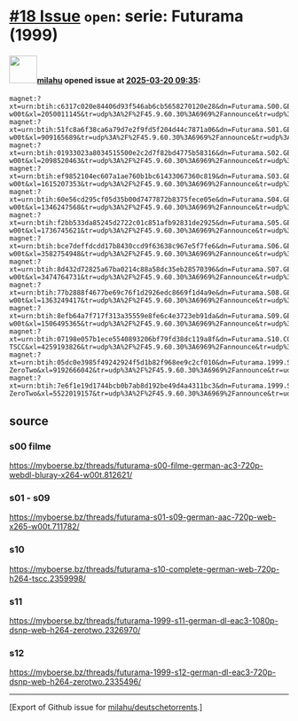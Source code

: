 # [\#18 Issue](https://github.com/milahu/deutschetorrents/issues/18) `open`: serie: Futurama (1999)

#### <img src="https://avatars.githubusercontent.com/u/12958815?v=4" width="50">[milahu](https://github.com/milahu) opened issue at [2025-03-20 09:35](https://github.com/milahu/deutschetorrents/issues/18):

    magnet:?xt=urn:btih:c6317c020e84406d93f546ab6cb5658270120e28&dn=Futurama.S00.GERMAN.AC3D.720p.WebDL.x264-w00t&xl=2050011145&tr=udp%3A%2F%2F45.9.60.30%3A6969%2Fannounce&tr=udp%3A%2F%2F142.132.183.104%3A6969%2Fannounce&tr=udp%3A%2F%2F185.216.179.62%3A25%2Fannounce&tr=udp%3A%2F%2F93.158.213.92%3A1337%2Fannounce&tr=udp%3A%2F%2F5.255.124.190%3A6969%2Fannounce&piece_size=4194304
    magnet:?xt=urn:btih:51fc8a6f38ca6a79d7e2f9fd5f204d44c7871a06&dn=Futurama.S01.GERMAN.AAC.720p.WEB.x265-w00t&xl=909165689&tr=udp%3A%2F%2F45.9.60.30%3A6969%2Fannounce&tr=udp%3A%2F%2F142.132.183.104%3A6969%2Fannounce&tr=udp%3A%2F%2F185.216.179.62%3A25%2Fannounce&tr=udp%3A%2F%2F93.158.213.92%3A1337%2Fannounce&tr=udp%3A%2F%2F5.255.124.190%3A6969%2Fannounce&piece_size=4194304
    magnet:?xt=urn:btih:01933023a8034515500e2c2d7f82bd4775b58316&dn=Futurama.S02.GERMAN.AAC.720p.WEB.x265-w00t&xl=2098520463&tr=udp%3A%2F%2F45.9.60.30%3A6969%2Fannounce&tr=udp%3A%2F%2F142.132.183.104%3A6969%2Fannounce&tr=udp%3A%2F%2F185.216.179.62%3A25%2Fannounce&tr=udp%3A%2F%2F93.158.213.92%3A1337%2Fannounce&tr=udp%3A%2F%2F5.255.124.190%3A6969%2Fannounce&piece_size=4194304
    magnet:?xt=urn:btih:ef9852104ec607a1ae760b1bc61433067360c819&dn=Futurama.S03.GERMAN.AAC.720p.WEB.x265-w00t&xl=1615207353&tr=udp%3A%2F%2F45.9.60.30%3A6969%2Fannounce&tr=udp%3A%2F%2F142.132.183.104%3A6969%2Fannounce&tr=udp%3A%2F%2F185.216.179.62%3A25%2Fannounce&tr=udp%3A%2F%2F93.158.213.92%3A1337%2Fannounce&tr=udp%3A%2F%2F5.255.124.190%3A6969%2Fannounce&piece_size=4194304
    magnet:?xt=urn:btih:60e56cd295cf05d35b00d7477872b8375fece05e&dn=Futurama.S04.GERMAN.AAC.720p.WEB.x265-w00t&xl=1346247568&tr=udp%3A%2F%2F45.9.60.30%3A6969%2Fannounce&tr=udp%3A%2F%2F142.132.183.104%3A6969%2Fannounce&tr=udp%3A%2F%2F185.216.179.62%3A25%2Fannounce&tr=udp%3A%2F%2F93.158.213.92%3A1337%2Fannounce&tr=udp%3A%2F%2F5.255.124.190%3A6969%2Fannounce&piece_size=4194304
    magnet:?xt=urn:btih:f2bb533da85245d2722c01c851afb92831de2925&dn=Futurama.S05.GERMAN.AAC.720p.WEB.x265-w00t&xl=1736745621&tr=udp%3A%2F%2F45.9.60.30%3A6969%2Fannounce&tr=udp%3A%2F%2F142.132.183.104%3A6969%2Fannounce&tr=udp%3A%2F%2F185.216.179.62%3A25%2Fannounce&tr=udp%3A%2F%2F93.158.213.92%3A1337%2Fannounce&tr=udp%3A%2F%2F5.255.124.190%3A6969%2Fannounce&piece_size=4194304
    magnet:?xt=urn:btih:bce7deffdcdd17b8430ccd9f63638c967e5f7fe6&dn=Futurama.S06.GERMAN.AACD.720p.BluRay.x265-w00t&xl=3582754948&tr=udp%3A%2F%2F45.9.60.30%3A6969%2Fannounce&tr=udp%3A%2F%2F142.132.183.104%3A6969%2Fannounce&tr=udp%3A%2F%2F185.216.179.62%3A25%2Fannounce&tr=udp%3A%2F%2F93.158.213.92%3A1337%2Fannounce&tr=udp%3A%2F%2F5.255.124.190%3A6969%2Fannounce&piece_size=8388608
    magnet:?xt=urn:btih:8d432d72825a67ba0214c88a58dc35eb28570396&dn=Futurama.S07.GERMAN.AACD.BluRay.720p.x265-w00t&xl=3474764731&tr=udp%3A%2F%2F45.9.60.30%3A6969%2Fannounce&tr=udp%3A%2F%2F142.132.183.104%3A6969%2Fannounce&tr=udp%3A%2F%2F185.216.179.62%3A25%2Fannounce&tr=udp%3A%2F%2F93.158.213.92%3A1337%2Fannounce&tr=udp%3A%2F%2F5.255.124.190%3A6969%2Fannounce&piece_size=8388608
    magnet:?xt=urn:btih:77b2888f4677be69c76f1d2926edc8669f1d4a9e&dn=Futurama.S08.GERMAN.AAC.720p.WEB.x265-w00t&xl=1363249417&tr=udp%3A%2F%2F45.9.60.30%3A6969%2Fannounce&tr=udp%3A%2F%2F142.132.183.104%3A6969%2Fannounce&tr=udp%3A%2F%2F185.216.179.62%3A25%2Fannounce&tr=udp%3A%2F%2F93.158.213.92%3A1337%2Fannounce&tr=udp%3A%2F%2F5.255.124.190%3A6969%2Fannounce&piece_size=4194304
    magnet:?xt=urn:btih:8efb64a7f717f313a35559e8fe6c4e3723eb91da&dn=Futurama.S09.GERMAN.AAC.720p.WEB.x265-w00t&xl=1506495365&tr=udp%3A%2F%2F45.9.60.30%3A6969%2Fannounce&tr=udp%3A%2F%2F142.132.183.104%3A6969%2Fannounce&tr=udp%3A%2F%2F185.216.179.62%3A25%2Fannounce&tr=udp%3A%2F%2F93.158.213.92%3A1337%2Fannounce&tr=udp%3A%2F%2F5.255.124.190%3A6969%2Fannounce&piece_size=4194304
    magnet:?xt=urn:btih:07198e057b1ece5540893206bf79fd38dc119a8f&dn=Futurama.S10.COMPLETE.GERMAN.WEB.720p.h264-TSCC&xl=4259193826&tr=udp%3A%2F%2F45.9.60.30%3A6969%2Fannounce&tr=udp%3A%2F%2F142.132.183.104%3A6969%2Fannounce&tr=udp%3A%2F%2F185.216.179.62%3A25%2Fannounce&tr=udp%3A%2F%2F93.158.213.92%3A1337%2Fannounce&tr=udp%3A%2F%2F5.255.124.190%3A6969%2Fannounce&piece_size=8388608
    magnet:?xt=urn:btih:05dc0e3985f49242924f5d1b82f968ee9c2cf010&dn=Futurama.1999.S11.German.DL.EAC3.1080p.DSNP.WEB.H264-ZeroTwo&xl=9192666042&tr=udp%3A%2F%2F45.9.60.30%3A6969%2Fannounce&tr=udp%3A%2F%2F142.132.183.104%3A6969%2Fannounce&tr=udp%3A%2F%2F185.216.179.62%3A25%2Fannounce&tr=udp%3A%2F%2F93.158.213.92%3A1337%2Fannounce&tr=udp%3A%2F%2F5.255.124.190%3A6969%2Fannounce&piece_size=8388608
    magnet:?xt=urn:btih:7e6f1e19d1744bcb0b7ab8d192be49d4a4311bc3&dn=Futurama.1999.S12.German.DL.EAC3.720p.DSNP.WEB.H264-ZeroTwo&xl=5522019157&tr=udp%3A%2F%2F45.9.60.30%3A6969%2Fannounce&tr=udp%3A%2F%2F142.132.183.104%3A6969%2Fannounce&tr=udp%3A%2F%2F185.216.179.62%3A25%2Fannounce&tr=udp%3A%2F%2F93.158.213.92%3A1337%2Fannounce&tr=udp%3A%2F%2F5.255.124.190%3A6969%2Fannounce&piece_size=4194304

## source

### s00 filme

<https://myboerse.bz/threads/futurama-s00-filme-german-ac3-720p-webdl-bluray-x264-w00t.812621/>

### s01 - s09

<https://myboerse.bz/threads/futurama-s01-s09-german-aac-720p-web-x265-w00t.711782/>

### s10

<https://myboerse.bz/threads/futurama-s10-complete-german-web-720p-h264-tscc.2359998/>

### s11

<https://myboerse.bz/threads/futurama-1999-s11-german-dl-eac3-1080p-dsnp-web-h264-zerotwo.2326970/>

### s12

<https://myboerse.bz/threads/futurama-1999-s12-german-dl-eac3-720p-dsnp-web-h264-zerotwo.2335496/>

------------------------------------------------------------------------

\[Export of Github issue for
[milahu/deutschetorrents](https://github.com/milahu/deutschetorrents).\]
